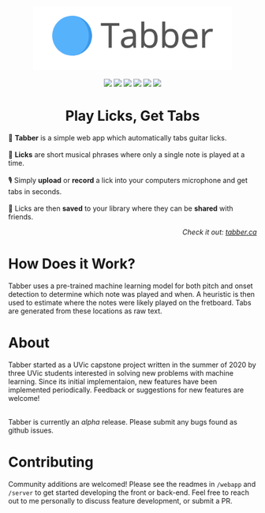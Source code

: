 <p align="center">
    <a href="https://tabber.icormack.com/" >
        <img src="https://github.com/isaaccormack/Tabber/blob/develop/webapp/public/logo.png" height="130">
    </a>
</p>

<p align="center">
    <img src="https://img.shields.io/github/package-json/v/isaaccormack/tabber/develop/server?style=flat-square" />
    <img src="https://img.shields.io/github/package-json/v/isaaccormack/tabber/develop/webapp?style=flat-square" />
    <img src="https://img.shields.io/david/isaaccormack/tabber?path=server&style=flat-square" />
    <img src="https://img.shields.io/github/contributors/isaaccormack/tabber?style=flat-square" />
    <img src="https://img.shields.io/github/issues-raw/isaaccormack/tabber?style=flat-square" />
    <img src="https://img.shields.io/codecov/c/github/isaaccormack/tabber/develop?style=flat-square" />
</p>

<h1 align="center">Play Licks, Get Tabs</h1>

:musical_score:	__Tabber__ is a simple web app which automatically tabs guitar licks. <music icon> <br/> <br/>
:guitar:	__Licks__ are short musical phrases where only a single note is played at a time. <br/> <br/>
:studio_microphone:	Simply __upload__ or __record__ a lick into your computers microphone and get tabs in seconds. <br/> <br/>
:revolving_hearts:	Licks are then __saved__ to your library where they can be __shared__ with friends.
    
<p align="right"><em>Check it out: <a href="https://tabber.ca">tabber.ca</a></em></p>

# How Does it Work?
Tabber uses a pre-trained machine learning model for both pitch and onset detection to determine which note was played and when. A heuristic is then used to estimate where the notes were likely played on the fretboard. Tabs are generated from these locations as raw text. 

# About
Tabber started as a UVic capstone project written in the summer of 2020 by three UVic students interested in solving new problems with machine learning. Since its initial implementaion, new features have been implemented periodically. Feedback or suggestions for new features are welcome! 


<br/>Tabber is currently an _alpha_ release. Please submit any bugs found as github issues.

# Contributing
Community additions are welcomed! Please see the readmes in `/webapp` and `/server` to get started developing the front or back-end. Feel free to reach out to me personally to discuss feature development, or submit a PR.
